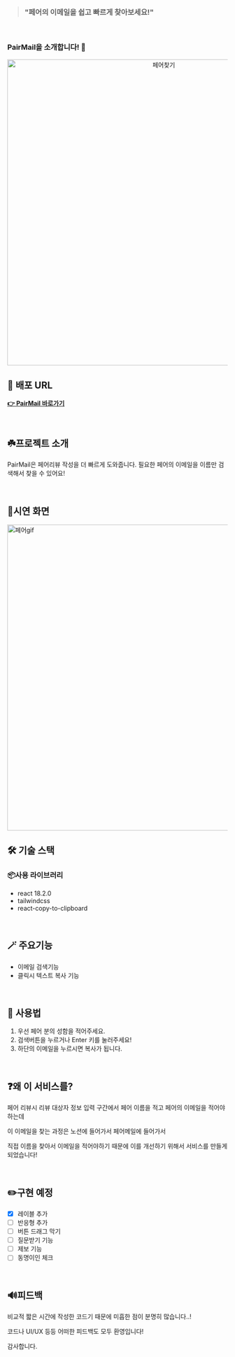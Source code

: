 <br>

> ### **"페어의 이메일을 쉽고 빠르게 찾아보세요!"**

<br>

### PairMail을 소개합니다! 🎉

<div align="center">   
<img width="700" alt="페어찾기" src="https://user-images.githubusercontent.com/70190106/190616574-60a85ce6-4aa1-4a87-90f0-a824dc339348.png">

</div>

## 📌 배포 URL
[**👉 PairMail 바로가기**](https://seunghw.github.io/pairmail/)

<br>

## ☘️프로젝트 소개
PairMail은 페어리뷰 작성을 더 빠르게 도와줍니다. 필요한 페어의 이메일을 이름만 검색해서 찾을 수 있어요!

<br>



## 🧩시연 화면
<img width="700" alt="페어gif" src="https://user-images.githubusercontent.com/70190106/190616827-a16965ba-e4ac-4bc2-a394-d7a367556ac8.gif">  

<br>

## 🛠 기술 스택

### 📦사용 라이브러리

- react 18.2.0
- tailwindcss
- react-copy-to-clipboard  


<br>

## 🪄 주요기능

- 이메일 검색기능
- 클릭시 텍스트 복사 기능  

<br>

## 📖 사용법

1. 우선 페어 분의 성함을 적어주세요.
2. 검색버튼을 누르거나 Enter 키를 눌러주세요!
3. 하단의 이메일을 누르시면 복사가 됩니다.  
  
<br>

## ❓왜 이 서비스를?

페어 리뷰시 리뷰 대상자 정보 입력 구간에서 페어 이름을 적고 페어의 이메일을 적어야하는데


이 이메일을 찾는 과정은 노션에 들어가서 페어메일에 들어가서  

직접 이름을 찾아서 이메일을 적어야하기 때문에 이를 개선하기 위해서 서비스를 만들게 되었습니다!  

<br>

## ✏️구현 예정
- [x] 레이블 추가
- [ ] 반응형 추가
- [ ] 버튼 드래그 막기
- [ ] 질문받기 기능
- [ ] 제보 기능
- [ ] 동명이인 체크  
  
<br>

## 🔊피드백
비교적 짧은 시간에 작성한 코드기 때문에 미흡한 점이 분명히 많습니다..!   

코드나 UI/UX 등등 어떠한 피드백도 모두 환영입니다!

감사합니다.
